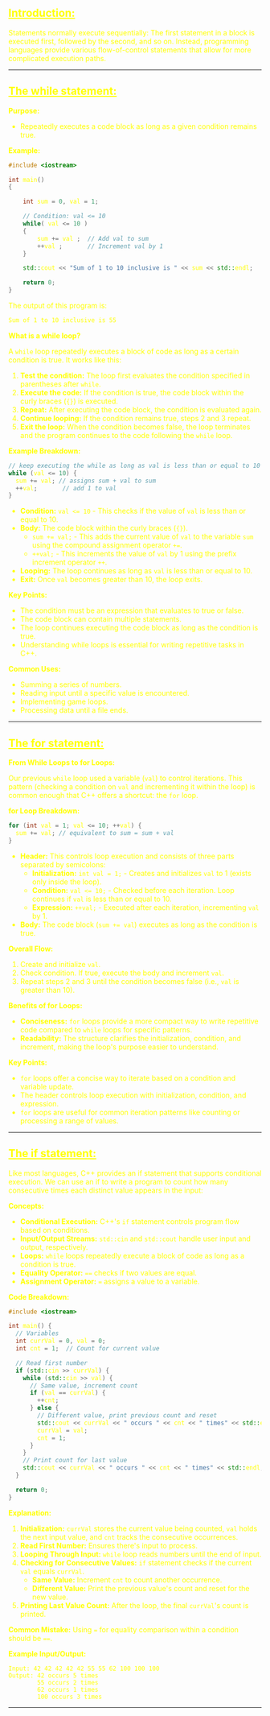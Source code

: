 ## <font color="yellow"><u>Introduction:</u></f>

Statements normally execute sequentially: The first statement in a block is executed first, followed by the second, and so on. Instead, programming languages provide various flow-of-control statements that allow for more complicated execution paths.

---
## <font color="yellow"><u>The while statement:</u></f>

**Purpose:**

- Repeatedly executes a code block as long as a given condition remains true.

**Example:**

```cpp
#include <iostream>

int main() 
{

    int sum = 0, val = 1;

    // Condition: val <= 10
    while( val <= 10 ) 
    {
        sum += val ;  // Add val to sum
        ++val ;       // Increment val by 1
    }

    std::cout << "Sum of 1 to 10 inclusive is " << sum << std::endl;

    return 0;
}
```

The output of this program is:

```txt
Sum of 1 to 10 inclusive is 55
```

**What is a while loop?**

A `while` loop repeatedly executes a block of code as long as a certain condition is true. It works like this:

1. **Test the condition:** The loop first evaluates the condition specified in parentheses after `while`.
2. **Execute the code:** If the condition is true, the code block within the curly braces (`{}`) is executed.
3. **Repeat:** After executing the code block, the condition is evaluated again.
4. **Continue looping:** If the condition remains true, steps 2 and 3 repeat.
5. **Exit the loop:** When the condition becomes false, the loop terminates and the program continues to the code following the `while` loop.

**Example Breakdown:**

```cpp
// keep executing the while as long as val is less than or equal to 10
while (val <= 10) {
  sum += val; // assigns sum + val to sum
  ++val;       // add 1 to val
}
```

- **Condition:** `val <= 10` - This checks if the value of `val` is less than or equal to 10.
- **Body:** The code block within the curly braces (`{}`).
    - `sum += val;` - This adds the current value of `val` to the variable `sum` using the compound assignment operator `+=`.
    - `++val;` - This increments the value of `val` by 1 using the prefix increment operator `++`.
- **Looping:** The loop continues as long as `val` is less than or equal to 10.
- **Exit:** Once `val` becomes greater than 10, the loop exits.

**Key Points:**

- The condition must be an expression that evaluates to true or false.
- The code block can contain multiple statements.
- The loop continues executing the code block as long as the condition is true.
- Understanding while loops is essential for writing repetitive tasks in C++.

**Common Uses:**

- Summing a series of numbers.
- Reading input until a specific value is encountered.
- Implementing game loops.
- Processing data until a file ends.

---
## <font color="yellow"><u>The for statement:</u></f>

**From While Loops to for Loops:**

Our previous `while` loop used a variable (`val`) to control iterations. This pattern (checking a condition on `val` and incrementing it within the loop) is common enough that C++ offers a shortcut: the `for` loop.

**for Loop Breakdown:**

```cpp
for (int val = 1; val <= 10; ++val) {
  sum += val; // equivalent to sum = sum + val
}
```

- **Header:** This controls loop execution and consists of three parts separated by semicolons:
    - **Initialization:** `int val = 1;` - Creates and initializes `val` to 1 (exists only inside the loop).
    - **Condition:** `val <= 10;` - Checked before each iteration. Loop continues if `val` is less than or equal to 10.
    - **Expression:** `++val;` - Executed after each iteration, incrementing `val` by 1.
- **Body:** The code block (`sum += val`) executes as long as the condition is true.

**Overall Flow:**

1. Create and initialize `val`.
2. Check condition. If true, execute the body and increment `val`.
3. Repeat steps 2 and 3 until the condition becomes false (i.e., `val` is greater than 10).

**Benefits of for Loops:**

- **Conciseness:** `for` loops provide a more compact way to write repetitive code compared to `while` loops for specific patterns.
- **Readability:** The structure clarifies the initialization, condition, and increment, making the loop's purpose easier to understand.

**Key Points:**

- `for` loops offer a concise way to iterate based on a condition and variable update.
- The header controls loop execution with initialization, condition, and expression.
- `for` loops are useful for common iteration patterns like counting or processing a range of values.

----
## <font color="yellow"><u>The if statement:</u></f>

Like most languages, C++ provides an if statement that supports conditional execution.
We can use an if to write a program to count how many consecutive times each distinct value appears in the input:

**Concepts:**

- **Conditional Execution:** C++'s `if` statement controls program flow based on conditions.
- **Input/Output Streams:** `std::cin` and `std::cout` handle user input and output, respectively.
- **Loops:** `while` loops repeatedly execute a block of code as long as a condition is true.
- **Equality Operator:** `==` checks if two values are equal.
- **Assignment Operator:** `=` assigns a value to a variable.

**Code Breakdown:**

```cpp
#include <iostream>

int main() {
  // Variables
  int currVal = 0, val = 0;
  int cnt = 1;  // Count for current value

  // Read first number
  if (std::cin >> currVal) {
    while (std::cin >> val) {
      // Same value, increment count
      if (val == currVal) {
        ++cnt;
      } else {
        // Different value, print previous count and reset
        std::cout << currVal << " occurs " << cnt << " times" << std::endl;
        currVal = val;
        cnt = 1;
      }
    }
    // Print count for last value
    std::cout << currVal << " occurs " << cnt << " times" << std::endl;
  }

  return 0;
}
```

**Explanation:**

1. **Initialization:** `currVal` stores the current value being counted, `val` holds the next input value, and `cnt` tracks the consecutive occurrences.
2. **Read First Number:** Ensures there's input to process.
3. **Looping Through Input:** `while` loop reads numbers until the end of input.
4. **Checking for Consecutive Values:** `if` statement checks if the current `val` equals `currVal`.
    - **Same Value:** Increment `cnt` to count another occurrence.
    - **Different Value:** Print the previous value's count and reset for the new value.
5. **Printing Last Value Count:** After the loop, the final `currVal`'s count is printed.

**Common Mistake:** Using `=` for equality comparison within a condition should be `==`.

**Example Input/Output:**

```
Input: 42 42 42 42 42 55 55 62 100 100 100
Output: 42 occurs 5 times
        55 occurs 2 times
        62 occurs 1 times
        100 occurs 3 times
```

---
